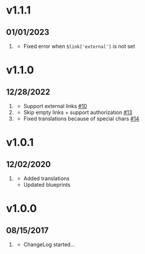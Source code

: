 # v1.1.1
## 01/01/2023

1. [](#bugfix)
   * Fixed error when `$link['external']` is not set

# v1.1.0
## 12/28/2022

1. [](#new)
   * Support external links [#10](https://github.com/trilbymedia/grav-plugin-quick-tray-links/pull/10)
1. [](#improved)
   * Skip empty links + support authorization [#13](https://github.com/trilbymedia/grav-plugin-quick-tray-links/pull/13)
1. [](#bugfix)
   * Fixed translations because of special chars [#14](https://github.com/trilbymedia/grav-plugin-quick-tray-links/pull/14)

# v1.0.1
## 12/02/2020

1. [](#improved)
   * Added translations
   * Updated blueprints

# v1.0.0
## 08/15/2017

1. [](#new)
   * ChangeLog started...

